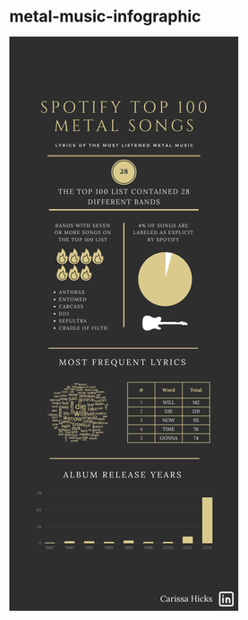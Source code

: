 # metal-music-infographic

![infographic](https://github.com/carissa406/metal-music-infographic/blob/main/Classic%20Gold%20and%20Black%20Infographic.png)
